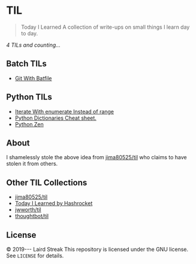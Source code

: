 # TIL

> Today I Learned
A collection of write-ups on small things I learn day to day.

_4 TILs and counting..._
## Batch TILs 

- [Git With Batfile](Batch/gitwithbatch.md)

## Python TILs 

- [Iterate With enumerate Instead of range](Python/Iterate_with_enumerate_InsteadofRange.md)
- [Python  Dictionaries Cheat sheet.](Python/Python_DictionariesCheetSheet.md)
- [Python Zen](Python/Python_Zen.md)


## About

I shamelessly stole the above idea from
[jima80525/til](https://github.com/jima80525/til) who claims to have stolen
it from others.

## Other TIL Collections

- [jima80525/til](https://github.com/jima80525/til)
- [Today I Learned by Hashrocket](https://til.hashrocket.com)
- [jwworth/til](https://github.com/jwworth/til)
- [thoughtbot/til](https://github.com/thoughtbot/til)

## License

&copy; 2019--- Laird Streak
This repository is licensed under the GNU license. See `LICENSE` for
details.